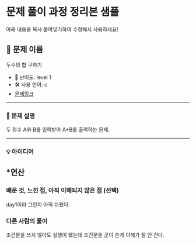 # 문제 풀이 과정 정리본 샘플

아래 내용을 복사 붙여넣기하여 수정해서 사용하세요!

## 📘 문제 이름

두수의 합 구하기

- 🧩 난이도: level 1
- 🛠 사용 언어: c
- [문제링크](https://school.programmers.co.kr/learn/courses/30/lessons/120802)

---

### 🧠 문제 설명

두 정수 A와 B를 입력받아 A\*B를 출력하는 문제.

---

### 💡 아이디어

## \*연산

### 배운 것, 느낀 점, 아직 이해되지 않은 점 (선택)

day1이라 그런지 아직 쉬웠다.

### 다른 사람의 풀이

조건문을 쓰지 않아도 실행이 됐는데 조건문을 굳이 쓴게 이해가 잘 안 간다.
